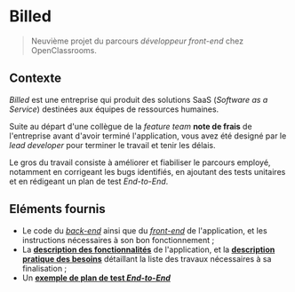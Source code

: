 # Billed

> Neuvième projet du parcours _développeur front-end_ chez OpenClassrooms.

## Contexte

_Billed_ est une entreprise qui produit des solutions SaaS (_Software as a Service_) destinées aux équipes de ressources humaines.

Suite au départ d'une collègue de la _feature team_ **note de frais** de l'entreprise avant d'avoir terminé l'application, vous avez été designé par le _lead developer_ pour terminer le travail et tenir les délais.

Le gros du travail consiste à améliorer et fiabiliser le parcours employé, notamment en corrigeant les bugs identifiés, en ajoutant des tests unitaires et en rédigeant un plan de test _End-to-End_.

## Eléments fournis

- Le code du [_back-end_](https://github.com/OpenClassrooms-Student-Center/Billed-app-FR-back) ainsi que du [_front-end_](https://github.com/OpenClassrooms-Student-Center/Billed-app-FR-Front) de l'application, et les instructions nécessaires à son bon fonctionnement ;
- La **[description des fonctionnalités](https://course.oc-static.com/projects/DA+JSR_P9/Billed+-+Description+des+fonctionnalite%CC%81s.pdf)** de l'application, et la **[description pratique des besoins](https://course.oc-static.com/projects/DA+JSR_P9/Billed+-+Description+pratique+des+besoins+.pdf)** détaillant la liste des travaux nécessaires à sa finalisation ;
- Un [**exemple de plan de test _End-to-End_**](https://course.oc-static.com/projects/DA+JSR_P9/Billed+-+E2E+parcours+administrateur.docx)

